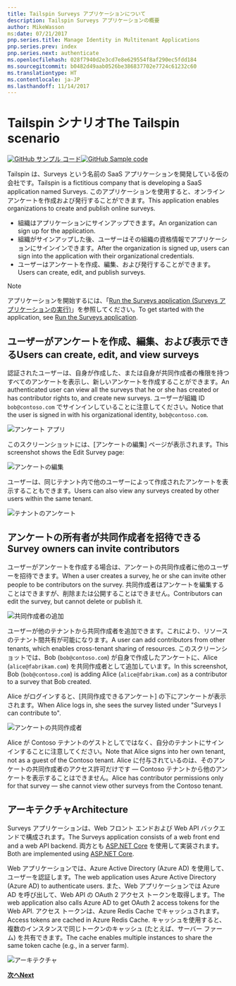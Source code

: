 ```yaml
---
title: Tailspin Surveys アプリケーションについて
description: Tailspin Surveys アプリケーションの概要
author: MikeWasson
ms:date: 07/21/2017
pnp.series.title: Manage Identity in Multitenant Applications
pnp.series.prev: index
pnp.series.next: authenticate
ms.openlocfilehash: 028f7940d2e3cd7e8e629554f8af290ec5fdd184
ms.sourcegitcommit: b0482d49aab0526be386837702e7724c61232c60
ms.translationtype: HT
ms.contentlocale: ja-JP
ms.lasthandoff: 11/14/2017
---
```

# <a name="the-tailspin-scenario"></a><span data-ttu-id="0010b-103">Tailspin シナリオ</span><span class="sxs-lookup"><span data-stu-id="0010b-103">The Tailspin scenario</span></span>

<span data-ttu-id="0010b-104">[![GitHub](../_images/github.png) サンプル コード][sample application]</span><span class="sxs-lookup"><span data-stu-id="0010b-104">[![GitHub](../_images/github.png) Sample code][sample application]</span></span>

<span data-ttu-id="0010b-105">Tailspin は、Surveys という名前の SaaS アプリケーションを開発している仮の会社です。</span><span class="sxs-lookup"><span data-stu-id="0010b-105">Tailspin is a fictitious company that is developing a SaaS application named Surveys.</span></span> <span data-ttu-id="0010b-106">このアプリケーションを使用すると、オンライン アンケートを作成および発行することができます。</span><span class="sxs-lookup"><span data-stu-id="0010b-106">This application enables organizations to create and publish online surveys.</span></span>

* <span data-ttu-id="0010b-107">組織はアプリケーションにサインアップできます。</span><span class="sxs-lookup"><span data-stu-id="0010b-107">An organization can sign up for the application.</span></span>
* <span data-ttu-id="0010b-108">組織がサインアップした後、ユーザーはその組織の資格情報でアプリケーションにサインインできます。</span><span class="sxs-lookup"><span data-stu-id="0010b-108">After the organization is signed up, users can sign into the application with their organizational credentials.</span></span>
* <span data-ttu-id="0010b-109">ユーザーはアンケートを作成、編集、および発行することができます。</span><span class="sxs-lookup"><span data-stu-id="0010b-109">Users can create, edit, and publish surveys.</span></span>

> [!NOTE]
> <span data-ttu-id="0010b-110">アプリケーションを開始するには、「[Run the Surveys application (Surveys アプリケーションの実行)]」を参照してください。</span><span class="sxs-lookup"><span data-stu-id="0010b-110">To get started with the application, see [Run the Surveys application].</span></span>
> 
> 

## <a name="users-can-create-edit-and-view-surveys"></a><span data-ttu-id="0010b-111">ユーザーがアンケートを作成、編集、および表示できる</span><span class="sxs-lookup"><span data-stu-id="0010b-111">Users can create, edit, and view surveys</span></span>
<span data-ttu-id="0010b-112">認証されたユーザーは、自身が作成した、または自身が共同作成者の権限を持つすべてのアンケートを表示し、新しいアンケートを作成することができます。</span><span class="sxs-lookup"><span data-stu-id="0010b-112">An authenticated user can view all the surveys that he or she has created or has contributor rights to, and create new surveys.</span></span> <span data-ttu-id="0010b-113">ユーザーが組織 ID `bob@contoso.com` でサインインしていることに注意してください。</span><span class="sxs-lookup"><span data-stu-id="0010b-113">Notice that the user is signed in with his organizational identity, `bob@contoso.com`.</span></span>

![アンケート アプリ](./images/surveys-screenshot.png)

<span data-ttu-id="0010b-115">このスクリーンショットには、[アンケートの編集] ページが表示されます。</span><span class="sxs-lookup"><span data-stu-id="0010b-115">This screenshot shows the Edit Survey page:</span></span>

![アンケートの編集](./images/edit-survey.png)

<span data-ttu-id="0010b-117">ユーザーは、同じテナント内で他のユーザーによって作成されたアンケートを表示することもできます。</span><span class="sxs-lookup"><span data-stu-id="0010b-117">Users can also view any surveys created by other users within the same tenant.</span></span>

![テナントのアンケート](./images/tenant-surveys.png)

## <a name="survey-owners-can-invite-contributors"></a><span data-ttu-id="0010b-119">アンケートの所有者が共同作成者を招待できる</span><span class="sxs-lookup"><span data-stu-id="0010b-119">Survey owners can invite contributors</span></span>
<span data-ttu-id="0010b-120">ユーザーがアンケートを作成する場合は、アンケートの共同作成者に他のユーザーを招待できます。</span><span class="sxs-lookup"><span data-stu-id="0010b-120">When a user creates a survey, he or she can invite other people to be contributors on the survey.</span></span> <span data-ttu-id="0010b-121">共同作成者はアンケートを編集することはできますが、削除または公開することはできません。</span><span class="sxs-lookup"><span data-stu-id="0010b-121">Contributors can edit the survey, but cannot delete or publish it.</span></span>  

![共同作成者の追加](./images/add-contributor.png)

<span data-ttu-id="0010b-123">ユーザーが他のテナントから共同作成者を追加できます。これにより、リソースのテナント間共有が可能になります。</span><span class="sxs-lookup"><span data-stu-id="0010b-123">A user can add contributors from other tenants, which enables cross-tenant sharing of resources.</span></span> <span data-ttu-id="0010b-124">このスクリーンショットでは、Bob (`bob@contoso.com`) が自身で作成したアンケートに、Alice (`alice@fabrikam.com`) を共同作成者として追加しています。</span><span class="sxs-lookup"><span data-stu-id="0010b-124">In this screenshot, Bob (`bob@contoso.com`) is adding Alice (`alice@fabrikam.com`) as a contributor to a survey that Bob created.</span></span>

<span data-ttu-id="0010b-125">Alice がログインすると、[共同作成できるアンケート] の下にアンケートが表示されます。</span><span class="sxs-lookup"><span data-stu-id="0010b-125">When Alice logs in, she sees the survey listed under "Surveys I can contribute to".</span></span>

![アンケートの共同作成者](./images/contributor.png)

<span data-ttu-id="0010b-127">Alice が Contoso テナントのゲストとしてではなく、自分のテナントにサインインすることに注意してください。</span><span class="sxs-lookup"><span data-stu-id="0010b-127">Note that Alice signs into her own tenant, not as a guest of the Contoso tenant.</span></span> <span data-ttu-id="0010b-128">Alice に付与されているのは、そのアンケートの共同作成者のアクセス許可だけです &mdash; Contoso テナントから他のアンケートを表示することはできません。</span><span class="sxs-lookup"><span data-stu-id="0010b-128">Alice has contributor permissions only for that survey &mdash; she cannot view other surveys from the Contoso tenant.</span></span>

## <a name="architecture"></a><span data-ttu-id="0010b-129">アーキテクチャ</span><span class="sxs-lookup"><span data-stu-id="0010b-129">Architecture</span></span>
<span data-ttu-id="0010b-130">Surveys アプリケーションは、Web フロント エンドおよび Web API バックエンドで構成されます。</span><span class="sxs-lookup"><span data-stu-id="0010b-130">The Surveys application consists of a web front end and a web API backend.</span></span> <span data-ttu-id="0010b-131">両方とも [ASP.NET Core] を使用して実装されます。</span><span class="sxs-lookup"><span data-stu-id="0010b-131">Both are implemented using [ASP.NET Core].</span></span>

<span data-ttu-id="0010b-132">Web アプリケーションでは、Azure Active Directory (Azure AD) を使用して、ユーザーを認証します。</span><span class="sxs-lookup"><span data-stu-id="0010b-132">The web application uses Azure Active Directory (Azure AD) to authenticate users.</span></span> <span data-ttu-id="0010b-133">また、Web アプリケーションでは Azure AD を呼び出して、Web API の OAuth 2 アクセス トークンを取得します。</span><span class="sxs-lookup"><span data-stu-id="0010b-133">The web application also calls Azure AD to get OAuth 2 access tokens for the Web API.</span></span> <span data-ttu-id="0010b-134">アクセス トークンは、Azure Redis Cache でキャッシュされます。</span><span class="sxs-lookup"><span data-stu-id="0010b-134">Access tokens are cached in Azure Redis Cache.</span></span> <span data-ttu-id="0010b-135">キャッシュを使用すると、複数のインスタンスで同じトークンのキャッシュ (たとえば、サーバー ファーム) を共有できます。</span><span class="sxs-lookup"><span data-stu-id="0010b-135">The cache enables multiple instances to share the same token cache (e.g., in a server farm).</span></span>

![アーキテクチャ](./images/architecture.png)

<span data-ttu-id="0010b-137">[**次へ**][authentication]</span><span class="sxs-lookup"><span data-stu-id="0010b-137">[**Next**][authentication]</span></span>

<!-- Links -->

[authentication]: authenticate.md

[Run the Surveys application (Surveys アプリケーションの実行)]: ./run-the-app.md
[Run the Surveys application]: ./run-the-app.md
[ASP.NET Core]: /aspnet/core
[sample application]: https://github.com/mspnp/multitenant-saas-guidance
